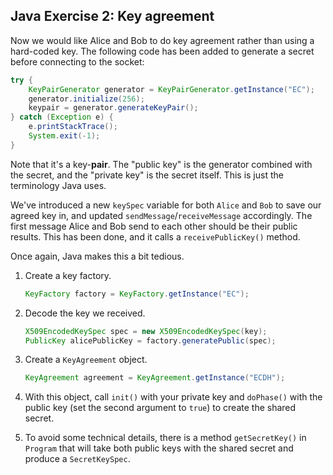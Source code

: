 ## Java Exercise 2: Key agreement

Now we would like Alice and Bob to do key agreement rather than using a hard-coded key. The following code has been added to generate a secret before connecting to the socket:
```java
try {
    KeyPairGenerator generator = KeyPairGenerator.getInstance("EC");
    generator.initialize(256);
    keypair = generator.generateKeyPair();
} catch (Exception e) {
    e.printStackTrace();
    System.exit(-1);
}
```
Note that it's a key-**pair**. The "public key" is the generator combined with the secret, and the "private key" is the secret itself. This is just the terminology Java uses.


We've introduced a new `keySpec` variable for both `Alice` and `Bob` to save our agreed key in, and updated `sendMessage`/`receiveMessage` accordingly. The first message Alice and Bob send to each other should be their public results. This has been done, and it calls a `receivePublicKey()` method.

Once again, Java makes this a bit tedious.

1. Create a key factory.
    ```java
    KeyFactory factory = KeyFactory.getInstance("EC");
    ```

2. Decode the key we received.
    ```java
    X509EncodedKeySpec spec = new X509EncodedKeySpec(key);
    PublicKey alicePublicKey = factory.generatePublic(spec);
    ```

3. Create a `KeyAgreement` object.
    ```java
    KeyAgreement agreement = KeyAgreement.getInstance("ECDH");
    ```
   
4. With this object, call `init()` with your private key and `doPhase()` with the public key (set the second argument to `true`) to create the shared secret.

5. To avoid some technical details, there is a method `getSecretKey()` in `Program` that will take both public keys with the shared secret and produce a `SecretKeySpec`.